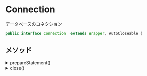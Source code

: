 # Connection

データベースのコネクション

```java
public interface Connection  extends Wrapper, AutoCloseable {
```

## メソッド

<details><summary>prepareStatement()</summary>

### prepareStatement

sql文のインスタンスを取得。

```java
    PreparedStatement prepareStatement(String sql)
        throws SQLException;
```

</details>

<details><summary>close()</summary>

### close()

```java
void close() throws SQLException;
```

</details>

